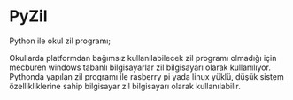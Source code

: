 # PyZil
Python ile okul zil programı;

Okullarda platformdan bağımsız kullanılabilecek zil programı olmadığı için mecburen 
windows tabanlı bilgisayarlar zil bilgisayarı olarak kullanılıyor. Pythonda yapılan zil programı 
ile rasberry pi yada linux yüklü, düşük sistem özellikliklerine sahip bilgisayar zil bilgisayarı olarak kullanılabilir.
